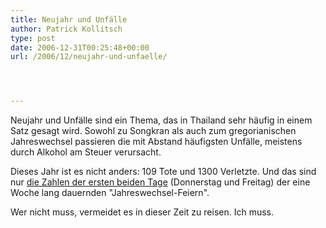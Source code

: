 ```yaml
---
title: Neujahr und Unfälle
author: Patrick Kollitsch
type: post
date: 2006-12-31T00:25:48+00:00
url: /2006/12/neujahr-und-unfaelle/




---
```

Neujahr und Unfälle sind ein Thema, das in Thailand sehr häufig in einem Satz gesagt wird. Sowohl zu Songkran als auch zum gregorianischen Jahreswechsel passieren die mit Abstand häufigsten Unfälle, meistens durch Alkohol am Steuer verursacht. 

Dieses Jahr ist es nicht anders: 109 Tote und 1300 Verletzte. Und das sind nur [die Zahlen der ersten beiden Tage][1] (Donnerstag und Freitag) der eine Woche lang dauernden "Jahreswechsel-Feiern".

Wer nicht muss, vermeidet es in dieser Zeit zu reisen. Ich muss.

 [1]: http://www.nationmultimedia.com/2006/12/31/national/national_30022962.php
